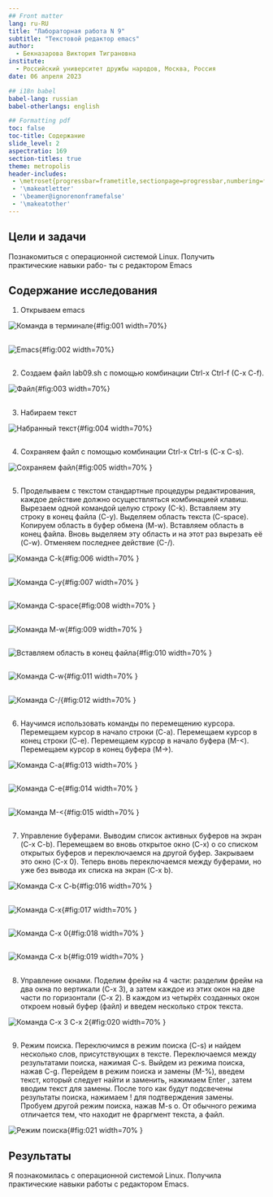 ```yaml
---
## Front matter
lang: ru-RU
title: "Лабораторная работа N 9"
subtitle: "Текстовой редактор emacs"
author:
  - Бекназарова Виктория Тиграновна
institute:
  - Российский университет дружбы народов, Москва, Россия
date: 06 апреля 2023

## i18n babel
babel-lang: russian
babel-otherlangs: english

## Formatting pdf
toc: false
toc-title: Содержание
slide_level: 2
aspectratio: 169
section-titles: true
theme: metropolis
header-includes:
 - \metroset{progressbar=frametitle,sectionpage=progressbar,numbering=fraction}
 - '\makeatletter'
 - '\beamer@ignorenonframefalse'
 - '\makeatother'
---
```




## Цели и задачи

Познакомиться с операционной системой Linux. Получить практические навыки рабо-
ты с редактором Emacs


## Содержание исследования


1. Открываем emacs



![Команда в терминале](image/1.png){#fig:001 width=70%}

##


![Emacs](image/2.png){#fig:002 width=70%}

##


2. Создаем файл lab09.sh с помощью комбинации Ctrl-x Ctrl-f (C-x C-f). 


![Файл](image/3.png){#fig:003 width=70%} 


##


3. Набираем текст 


![Набранный текст](image/4.png){#fig:004 width=70%}

##


4. Сохраняем файл с помощью комбинации Ctrl-x Ctrl-s (C-x C-s). 


![Сохраняем файл](image/5.png){#fig:005 width=70% } 

##


5. Проделываем с текстом стандартные процедуры редактирования, каждое действие должно осуществляться комбинацией клавиш. Вырезаем одной командой целую строку (С-k). Вставляем эту строку в конец файла (C-y). Выделяем область текста (C-space). Копируем область в буфер обмена (M-w). Вставляем область в конец файла. Вновь выделяем эту область и на этот раз вырезать её (C-w). Отменяем последнее действие (C-/). 


![Команда C-k](image/6.png){#fig:006 width=70% } 


##


![Команда C-y](image/7.png){#fig:007 width=70% } 


##


![Команда C-space](image/8.png){#fig:008 width=70% } 


##


![Команда M-w](image/9.png){#fig:009 width=70% } 

##


![Вставляем область в конец файла](image/10.png){#fig:010 width=70% } 

##


![Команда C-w](image/11.png){#fig:011 width=70% } 


##


![Команда C-/](image/12.png){#fig:012 width=70% } 

##


6. Научимся использовать команды по перемещению курсора. Перемещаем курсор в начало строки (C-a).
Перемещаем курсор в конец строки (C-e). Перемещаем курсор в начало буфера (M-<). Перемещаем курсор в конец буфера (M->).


![Команда C-a](image/13.png){#fig:013 width=70% } 

##


![Команда C-e](image/14.png){#fig:014 width=70% } 

##


![Команда M-<](image/15.png){#fig:015 width=70% } 


##

7. Управление буферами. Выводим список активных буферов на экран (C-x C-b). Перемещаем во вновь открытое окно (C-x) o со списком открытых буферов и переключаемся на другой буфер. Закрываем это окно (C-x 0). Теперь вновь переключаемся между буферами, но уже без вывода их списка на
экран (C-x b).


![Команда C-x C-b](image/16.png){#fig:016 width=70% } 


##


![Команда C-x](image/17.png){#fig:017 width=70% } 

##


![Команда C-x 0](image/18.png){#fig:018 width=70% } 


##


![Команда C-x b](image/19.png){#fig:019 width=70% } 


##


8. Управление окнами. Поделим фрейм на 4 части: разделим фрейм на два окна по вертикали (C-x 3),
а затем каждое из этих окон на две части по горизонтали (C-x 2). В каждом из четырёх созданных окон откроем новый буфер (файл) и введем несколько строк текста. 


![Команда C-x 3 C-x 2](image/20.png){#fig:020 width=70% } 


##

9. Режим поиска. Переключимся в режим поиска (C-s) и найдем несколько слов, присутствующих в тексте. Переключаемся между результатами поиска, нажимая C-s. Выйдем из режима поиска, нажав C-g. Перейдем в режим поиска и замены (M-%), введем текст, который следует найти и заменить, нажимаем Enter , затем вводим текст для замены. После того как будут подсвечены результаты поиска, нажимаем ! для подтверждения замены. Пробуем другой режим поиска, нажав M-s o. От обычного режима отличается тем, что находит не фраргмент текста, а файл.


![Режим поиска](image/21.png){#fig:021 width=70% } 



## Результаты

Я познакомилась с операционной системой Linux. Получила практические навыки работы с редактором Emacs.




